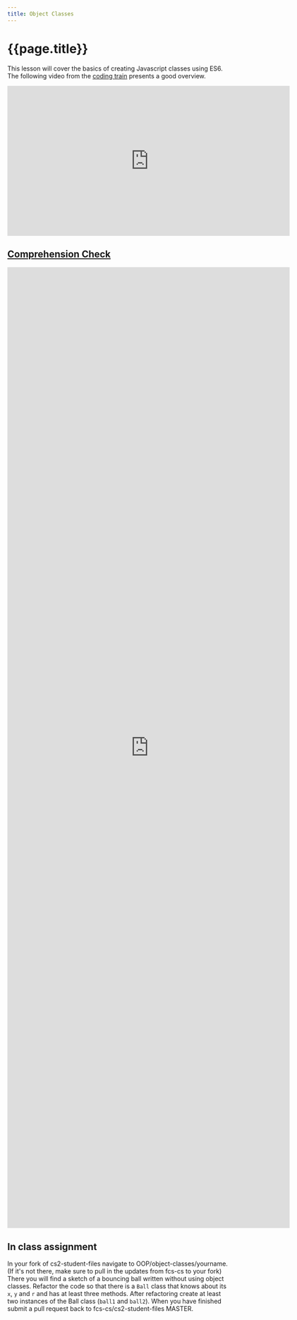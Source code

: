 ```yaml
---
title: Object Classes
---
```


# {{page.title}}

This lesson will cover the basics of creating Javascript classes using ES6. The following video from the [coding train](https://www.youtube.com/channel/UCvjgXvBlbQiydffZU7m1_aw) presents a good overview.

<iframe width="640" height="340" src="https://www.youtube.com/embed/T-HGdc8L-7w" frameborder="0" allow="accelerometer; autoplay; encrypted-media; gyroscope; picture-in-picture" allowfullscreen></iframe>


## [Comprehension Check](https://docs.google.com/forms/d/e/1FAIpQLSeuDgpZdaSNBrcDJpUmJsubYtyyyx3deezLAckHjWnAg0WCvw/viewform)

<iframe src="https://docs.google.com/forms/d/e/1FAIpQLSeuDgpZdaSNBrcDJpUmJsubYtyyyx3deezLAckHjWnAg0WCvw/viewform?embedded=true" width="640" height="2178" frameborder="0" marginheight="0" marginwidth="0">Loading...</iframe>

## In class assignment

In your fork of cs2-student-files navigate to OOP/object-classes/yourname. (If it's not there, make sure to pull in the updates from fcs-cs to your fork) There you will find a sketch of a bouncing ball written without using object classes. Refactor the code so that there is a `Ball` class that knows about its `x`, `y` and `r` and has at least three methods. After refactoring create at least two instances of the Ball class (`ball1` and `ball2`). When you have finished submit a pull request back to fcs-cs/cs2-student-files MASTER.